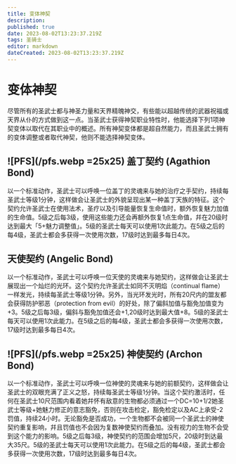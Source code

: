 ```yaml
---
title: 变体神契
description: 
published: true
date: 2023-08-02T13:23:37.219Z
tags: 圣骑士
editor: markdown
dateCreated: 2023-08-02T13:23:37.219Z
---
```


# 变体神契
尽管所有的圣武士都与神圣力量和天界精魄神交，有些能以超越传统的武器祝福或天界从仆的方式做到这一点。当圣武士获得神契职业特性时，他能选择下列1项神契变体以取代在其职业中的概述。所有神契变体都是超自然能力，而且圣武士拥有的变体调整或者取代神契，他则不能选择神契变体。

## ![PFS](/pfs.webp =25x25) 盖丁契约 (Agathion Bond)
以一个标准动作，圣武士可以呼唤一位盖丁的灵魂来与她的治疗之手契约，持续每圣武士等级1分钟，这样做会让圣武士的外貌呈现出某一种盖丁天族的特征。这个契约允许圣武士在使用法术，圣疗以及引导能量恢复生命值时，额外恢复魅力加值的生命值。5级之后每3级，使用这些能力还会再额外恢复1点生命值，幷在20级时达到最大「5+魅力调整值」。5级的圣武士每天可以使用1次此能力。在5级之后的每4级，圣武士都会多获得一次使用次数，17级时达到最多每日4次。

## 天使契约 (Angelic Bond)
以一个标准动作，圣武士可以呼唤一位天使的灵魂来与她契约，这样做会让圣武士展现出一个灿烂的光环。这个契约允许圣武士如同不灭明焰（continual flame）一样发光，持续每圣武士等级1分钟。另外，当光环发光时，所有20尺内的盟友都会获得防护邪恶（protection from evil）的好处，除了偏斜加值与豁免加值变为+3。5级之后每3级，偏斜与豁免加值还会+1,20级时达到最大值+8。5级的圣武士每天可以使用1次此能力。在5级之后的每4级，圣武士都会多获得一次使用次数，17级时达到最多每日4次。

## ![PFS](/pfs.webp =25x25) 神使契约 (Archon Bond)
以一个标准动作，圣武士可以呼唤一位神使的灵魂来与她的前额契约，这样做会让圣武士的双眼充满了正义之怒，持续每圣武士等级1分钟。当这个契约激活时，任何在圣武士10尺范围内看着她幷怀有敌意的生物都必须通过一个DC=10+1/2她圣武士等级+她魅力修正的意志豁免，否则在攻击检定，豁免检定以及AC上承受-2罚值，持续24小时。无论豁免是否成功，一个生物都不会被同一个圣武士的神使契约重复影响，幷且罚值也不会因为复数神使契约而叠加。没有视力的生物不会受到这个能力的影响。5级之后每3级，神使契约的范围会增加5尺，20级时到达最大35尺。5级的圣武士每天可以使用1次此能力。在5级之后的每4级，圣武士都会多获得一次使用次数，17级时达到最多每日4次。